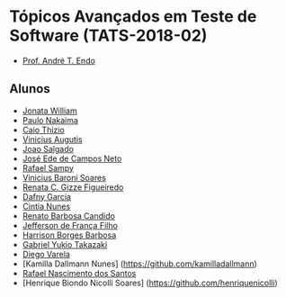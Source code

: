 ﻿# Tópicos Avançados em Teste de Software (TATS-2018-02)

- [Prof. André T. Endo](https://github.com/andreendo)

## Alunos

- [Jonata William](https://github.com/jonatawilliam)
- [Paulo Nakaima](https://github.com/guimpo)
- [Caio Thizio](https://github.com/caiothizio)
- [Vinicius Augutis](https://github.com/viniciusaugutis)
- [Joao Salgado](https://github.com/joao-salgado)
- [José Ede de Campos Neto](https://github.com/JoseEdeNeto)
- [Rafael Sampy](https://github.com/rafaelsampy)
- [Vinicius Baroni Soares](https://github.com/vinibs)
- [Renata C. Gizze Figueiredo](https://github.com/RenataGizzi)
- [Dafny Garcia](https://github.com/daphnemillss)
- [Cintia Nunes](https://github.com/Cintiaa)
- [Renato Barbosa Candido](https://github.com/r144)
- [Jefferson de França Filho](https://github.com/JaTemJeff)
- [Harrison Borges Barbosa](https://github.com/HarrisonBorges)
- [Gabriel Yukio Takazaki](https://github.com/GabrielTakazaki)
- [Diego Varela](https://github.com/Diego-Varela-Silva)
- [Kamilla Dallmann Nunes] (https://github.com/kamilladallmann)
- [Rafael Nascimento dos Santos](https://github.com/rafaelnsantos)
- [Henrique Biondo Nicolli Soares] (https://github.com/henriquenicolli)